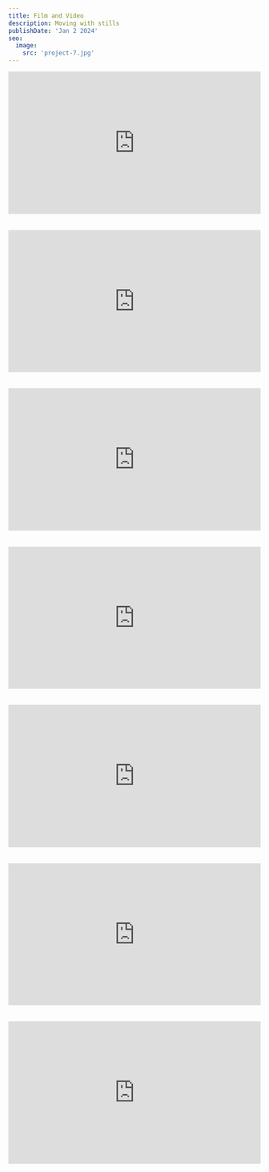 ```yaml
---
title: Film and Video
description: Moving with stills
publishDate: 'Jan 2 2024'
seo:
  image:
    src: 'project-7.jpg'
---
```

<style>
  .fullwidth-video-container {
    position: relative;
    width: 100%;
    padding-bottom: 56.25%; /* 16:9 aspect ratio */
    height: 0;
    overflow: hidden;
    margin-bottom: 2rem;
  }

  .fullwidth-video-container iframe {
    position: absolute;
    top: 0;
    left: 0;
    width: 100%;
    height: 100%;
    border: 0;
  }
</style>

<div class="fullwidth-video-container">
  <iframe src="https://www.youtube.com/embed/paWLUe6tM64?si=cy0bFEdkAS1Sg6uN" title="YouTube video player" allowfullscreen allow="accelerometer; autoplay; clipboard-write; encrypted-media; gyroscope; picture-in-picture; web-share"></iframe>
</div>

<div class="fullwidth-video-container">
  <iframe src="https://www.youtube.com/embed/wyUsWVMukT0?si=MgFjHHXRdo6hLWsl" title="YouTube video player" allowfullscreen allow="accelerometer; autoplay; clipboard-write; encrypted-media; gyroscope; picture-in-picture; web-share"></iframe>
</div>

<div class="fullwidth-video-container">
  <iframe src="https://www.youtube.com/embed/E5ZhzTPxZOk?si=U79ngwWCCzifGZb9" title="YouTube video player" allowfullscreen allow="accelerometer; autoplay; clipboard-write; encrypted-media; gyroscope; picture-in-picture; web-share"></iframe>
</div>

<div class="fullwidth-video-container">
  <iframe src="https://www.youtube.com/embed/AmXnCFdoOcU?si=Wk4SWKF0pc9fQpm4" title="YouTube video player" allowfullscreen allow="accelerometer; autoplay; clipboard-write; encrypted-media; gyroscope; picture-in-picture; web-share"></iframe>
</div>

<div class="fullwidth-video-container">
  <iframe src="https://www.youtube.com/embed/RDpbliKLoMY?si=CetfxARDFN6Civ89" title="YouTube video player" allowfullscreen allow="accelerometer; autoplay; clipboard-write; encrypted-media; gyroscope; picture-in-picture; web-share"></iframe>
</div>

<div class="fullwidth-video-container">
  <iframe src="https://www.youtube.com/embed/eOAkC_W9s0E?si=_kG-8KLa-qEvzZ5Y" title="YouTube video player" allowfullscreen allow="accelerometer; autoplay; clipboard-write; encrypted-media; gyroscope; picture-in-picture; web-share"></iframe>
</div>

<div class="fullwidth-video-container">
  <iframe src="https://www.youtube.com/embed/xUIqPYJtdTE?si=x7w7Ke1wgbs3f87B" title="YouTube video player" allowfullscreen allow="accelerometer; autoplay; clipboard-write; encrypted-media; gyroscope; picture-in-picture; web-share"></iframe>
</div>
